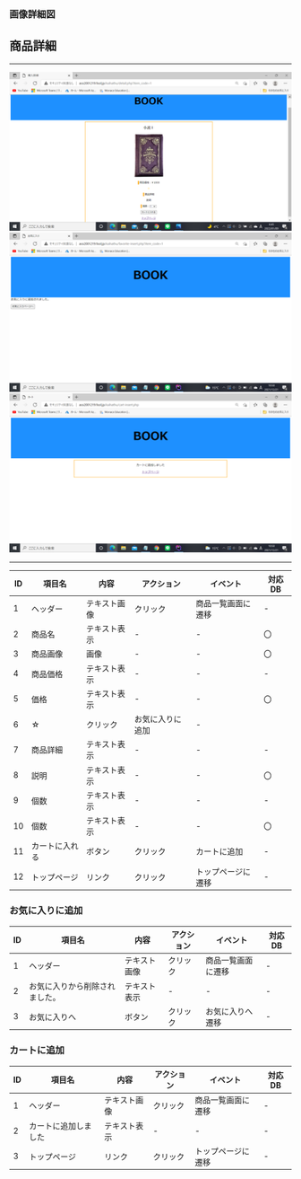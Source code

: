 ### 画像詳細図
## 商品詳細
---
<img src="https://github.com/Aso2001219/team/blob/main/%E8%A8%AD%E8%A8%88%E6%9B%B8/%E7%94%BB%E9%9D%A2%E8%A9%B3%E7%B4%B0%E5%9B%B3/img/2022-01-09%20(13).png?raw=true">
<img src="https://github.com/Aso2001219/team/blob/main/%E8%A8%AD%E8%A8%88%E6%9B%B8/%E7%94%BB%E9%9D%A2%E8%A9%B3%E7%B4%B0%E5%9B%B3/img/2021-12-21%20(13).png?raw=true">
<img src="https://github.com/Aso2001219/team/blob/main/%E8%A8%AD%E8%A8%88%E6%9B%B8/%E7%94%BB%E9%9D%A2%E8%A9%B3%E7%B4%B0%E5%9B%B3/img/2021-12-21%20(14).png?raw=true">


---
|ID|項目名|内容|アクション|イベント|対応DB|
|--|----|---|---------|--------|-----|
|1|ヘッダー|テキスト画像|クリック|商品一覧画面に遷移|-|
|2|商品名|テキスト表示|-|-|〇|
|3|商品画像|画像|-|-|〇|
|4|商品価格|テキスト表示|-|-|-|
|5|価格|テキスト表示|-|-|〇|
|6|☆|クリック|お気に入りに追加|-|
|7|商品詳細|テキスト表示|-|-|-|
|8|説明|テキスト表示|-|-|〇|
|9|個数|テキスト表示|-|-|-|
|10|個数|テキスト表示|-|-|〇|
|11|カートに入れる|ボタン|クリック|カートに追加|-|
|12|トップページ|リンク|クリック|トップページに遷移|-|

### お気に入りに追加
|ID|項目名|内容|アクション|イベント|対応DB|
|--|----|---|---------|--------|-----|
|1|ヘッダー|テキスト画像|クリック|商品一覧画面に遷移|-|
|2|お気に入りから削除されました。|テキスト表示|-|-|-|
|3|お気に入りへ|ボタン|クリック|お気に入りへ遷移|-|

### カートに追加
|ID|項目名|内容|アクション|イベント|対応DB|
|--|----|---|---------|--------|-----|
|1|ヘッダー|テキスト画像|クリック|商品一覧画面に遷移|-|
|2|カートに追加しました|テキスト表示|-|-|-|
|3|トップページ|リンク|クリック|トップページに遷移|-|
